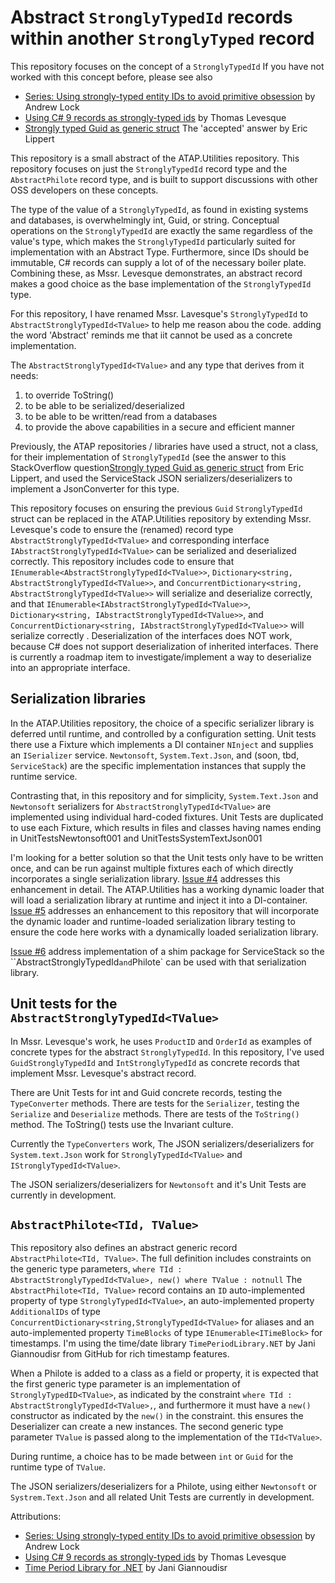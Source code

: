 # Abstract `StronglyTypedId` records within another `StronglyTyped` record

This repository focuses on the concept of a `StronglyTypedId` If you have not worked with this concept before, please see also

* [Series: Using strongly-typed entity IDs to avoid primitive obsession](https://andrewlock.net/series/using-strongly-typed-entity-ids-to-avoid-primitive-obsession/) by Andrew Lock
* [Using C# 9 records as strongly-typed ids](https://thomaslevesque.com/2020/10/30/using-csharp-9-records-as-strongly-typed-ids/) by Thomas Levesque
* [Strongly typed Guid as generic struct](https://stackoverflow.com/questions/53748675/strongly-typed-guid-as-generic-struct) The 'accepted' answer by Eric Lippert

This repository is a small abstract of the ATAP.Utilities repository. This repository focuses on just the `StronglyTypedId` record type and the `AbstractPhilote` record type, and is built to support discussions with other OSS developers on these concepts.

The type of the value of a `StronglyTypedId`, as found in existing systems and databases, is overwhelmingly int, Guid, or string. Conceptual operations on the `StronglyTypedId` are exactly the same regardless of the value's type, which makes the `StronglyTypedId` particularly suited for implementation with an Abstract Type. Furthermore, since IDs should be immutable, C# records can supply a lot of of the necessary boiler plate. Combining these, as Mssr. Levesque demonstrates, an abstract record makes a good choice as the base implementation of the `StronglyTypedId` type.

For this repository, I have renamed Mssr. Lavesque's `StronglyTypedId` to `AbstractStronglyTypedId<TValue>` to help me reason abou the code. adding the word 'Abstract' reminds me that iit cannot be used as a concrete implementation.

The `AbstractStronglyTypedId<TValue>` and any type that derives from it needs:

1) to override ToString()
1) to be able to be serialized/deserialized
1) to be able to be written/read from a databases
1) to provide the above capabilities in a secure and efficient manner

Previously, the ATAP repositories / libraries have used a struct, not a class, for their implementation of `StronglyTypedId` (see the answer to this StackOverflow question[Strongly typed Guid as generic struct](https://stackoverflow.com/questions/53748675/strongly-typed-guid-as-generic-struct) from Eric Lippert, and used the ServiceStack JSON serializers/deserializers to implement a JsonConverter for this type.

This repository focuses on ensuring the previous `Guid` `StronglyTypedId` struct can be replaced in the ATAP.Utilities repository by extending Mssr. Levesque's code to ensure the (renamed) record type `AbstractStronglyTypedId<TValue>` and corresponding interface `IAbstractStronglyTypedId<TValue>` can be serialized and deserialized correctly. This repository includes code to ensure that `IEnumerable<AbstractStronglyTypedId<TValue>>`, `Dictionary<string, AbstractStronglyTypedId<TValue>>`, and `ConcurrentDictionary<string, AbstractStronglyTypedId<TValue>>` will serialize and deserialize correctly, and that `IEnumerable<IAbstractStronglyTypedId<TValue>>`, `Dictionary<string, IAbstractStronglyTypedId<TValue>>`, and `ConcurrentDictionary<string, IAbstractStronglyTypedId<TValue>>` will serialize correctly . Deserialization of the interfaces does NOT work, because C# does not support deserialization of inherited interfaces. There is currently a roadmap item to investigate/implement a way to deserialize into an appropriate interface.

## Serialization libraries

In the ATAP.Utilities repository, the choice of a specific serializer library is deferred until runtime, and controlled by a configuration setting. Unit tests there use a Fixture which implements a DI container `NInject` and supplies an `ISerializer` service. `Newtonsoft`, `System.Text.Json`, and (soon, tbd, `ServiceStack`) are the specific implementation instances that supply the runtime service.

Contrasting that, in this repository and for simplicity, `System.Text.Json` and `Newtonsoft` serializers for `AbstractStronglyTypedId<TValue>` are implemented using individual hard-coded fixtures. Unit Tests are duplicated to use each Fixture, which results in files and classes having names ending in UnitTestsNewtonsoft001 and UnitTestsSystemTextJson001

I'm looking for a better solution so that the Unit tests only have to be written once, and can be run against multiple fixtures each of which directly incorporates a single serialization library. [Issue #4](https://github.com/BillHertzing/StronglyTypedPhilote/issues/4) addresses this enhancement in detail. The ATAP.Utilities has a working dynamic loader that will load a serialization library at runtime and inject it into a DI-container. [Issue #5](https://github.com/BillHertzing/StronglyTypedPhilote/issues/5) addresses an enhancement to this repository that will incorporate the dynamic loader and runtime-loaded serialization library testing to ensure the code here works with a dynamically loaded serialization library.

[Issue #6](https://github.com/BillHertzing/StronglyTypedPhilote/issues/6) address implementation of a shim package for ServiceStack so the ``AbstractStronglyTypedId<TValue>` and `Philote` can be used with that serialization library.

## Unit tests for the `AbstractStronglyTypedId<TValue>`

In Mssr. Levesque's work, he uses `ProductID` and `OrderId` as examples of concrete types for the abstract `StronglyTypedId`. In this repository, I've used `GuidStronglyTypedId` and `IntStronglyTypedId` as concrete records that implement Mssr. Levesque's abstract record.

There are Unit Tests for int and Guid concrete records, testing the `TypeConverter` methods. There are tests for the `Serializer`, testing the `Serialize` and `Deserialize` methods. There are tests of the `ToString()` method. The ToString() tests use the Invariant culture.

Currently the `TypeConverters` work, The JSON serializers/deserializers for `System.text.Json` work for `StronglyTypedId<TValue>` and `IStronglyTypedId<TValue>`.

The JSON serializers/deserializers for `Newtonsoft` and it's Unit Tests are currently in development.

## `AbstractPhilote<TId, TValue>`

This repository also defines an abstract generic record `AbstractPhilote<TId, TValue>`. The full definition includes constraints on the generic type parameters, `where TId : AbstractStronglyTypedId<TValue>, new() where TValue : notnull`
The `AbstractPhilote<TId, TValue>` record contains an `ID` auto-implemented property of type `StronglyTypedId<TValue>`, an auto-implemented property `AdditionalIDs` of type `ConcurrentDictionary<string,StronglyTypedId<TValue>` for aliases and an auto-implemented property `TimeBlocks` of type `IEnumerable<ITimeBlock>` for timestamps. I'm using the time/date library `TimePeriodLibrary.NET` by Jani Giannoudisr from GitHub for rich timestamp features.

When a Philote is added to a class as a field or property, it is expected that the first generic type parameter is an implementation of `StronglyTypedID<TValue>`, as indicated by the constraint `where TId : AbstractStronglyTypedId<TValue>,`, and furthermore it must have a `new()` constructor as indicated by the `new()` in the constraint. this ensures the Deserializer can create a new instances. The second generic type parameter `TValue` is passed along to the implementation of the `TId<TValue>`.

During runtime, a choice has to be made between `int` or `Guid` for the runtime type of `TValue`.

The JSON serializers/deserializers for a Philote, using either `Newtonsoft` or `Systrem.Text.Json` and all related Unit Tests are currently in development.


Attributions:
* [Series: Using strongly-typed entity IDs to avoid primitive obsession](https://andrewlock.net/series/using-strongly-typed-entity-ids-to-avoid-primitive-obsession/) by Andrew Lock
* [Using C# 9 records as strongly-typed ids](https://thomaslevesque.com/2020/10/30/using-csharp-9-records-as-strongly-typed-ids/) by Thomas Levesque
* [Time Period Library for .NET](https://github.com/Giannoudis/TimePeriodLibrary) by Jani Giannoudisr
